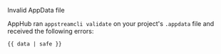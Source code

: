Invalid AppData file

AppHub ran `appstreamcli validate` on your project's `.appdata` file and
received the following errors:
```
{{ data | safe }}
```
